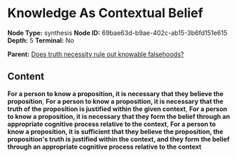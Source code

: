 # Knowledge As Contextual Belief

**Node Type:** synthesis
**Node ID:** 69bae63d-b9ae-402c-ab15-3b6fd151e615
**Depth:** 5
**Terminal:** No

**Parent:** [Does truth necessity rule out knowable falsehoods?](does-truth-necessity-rule-out-knowable-falsehoods-antithesis-f2889e3a-b106-4896-b709-dd47f7a4680d.md)

## Content

**For a person to know a proposition, it is necessary that they believe the proposition**, **For a person to know a proposition, it is necessary that the truth of the proposition is justified within the given context**, **For a person to know a proposition, it is necessary that they form the belief through an appropriate cognitive process relative to the context**, **For a person to know a proposition, it is sufficient that they believe the proposition, the proposition's truth is justified within the context, and they form the belief through an appropriate cognitive process relative to the context**
